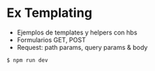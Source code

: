 # Ex Templating

- Ejemplos de templates y helpers con hbs
- Formularios GET, POST
- Request: path params, query params & body

`$ npm run dev`
